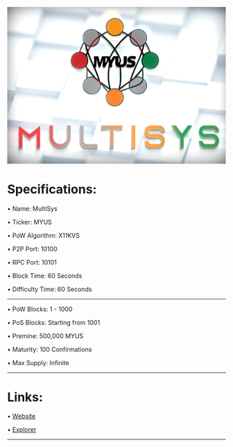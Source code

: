 ![](share/pixmaps/bg-splash.png)




Specifications:
==================

• Name:             MultiSys

• Ticker:           MYUS

• PoW Algorithm:    X11KVS

• P2P Port:         10100

• RPC Port:         10101

• Block Time:       60 Seconds

• Difficulty Time:  60 Seconds

---

• PoW Blocks:       1 - 1000

• PoS Blocks:       Starting from 1001  

• Premine:          500,000 MYUS

• Maturity:         100 Confirmations  

• Max Supply:       Infinite

---



Links:
==================

• [Website](https://myus-coin.com/)

• [Explorer](https://blocks.myus-coin.com/)

---


